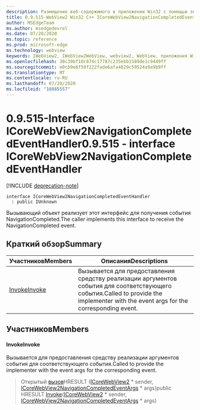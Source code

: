 ```yaml
---
description: Размещение веб-содержимого в приложении Win32 с помощью элемента управления Microsoft Edge WebView2
title: 0.9.515-WebView2 Win32 C++ ICoreWebView2NavigationCompletedEventHandler
author: MSEdgeTeam
ms.author: msedgedevrel
ms.date: 07/20/2020
ms.topic: reference
ms.prod: microsoft-edge
ms.technology: webview
keywords: IWebView2, IWebView2WebView, webview2, WebView, приложения Win32, Win32, EDGE, ICoreWebView2, ICoreWebView2Controller, элемент управления "веб-браузер", HTML Edge
ms.openlocfilehash: 30c39bf10c874c17787c235ebb1589de1c9449ff
ms.sourcegitcommit: e0cb9e6f59f222fade6afa4829c59524a9a9b9ff
ms.translationtype: MT
ms.contentlocale: ru-RU
ms.lasthandoff: 07/20/2020
ms.locfileid: "10885557"
---
```

# <span data-ttu-id="027b2-104">0.9.515-Interface ICoreWebView2NavigationCompletedEventHandler</span><span class="sxs-lookup"><span data-stu-id="027b2-104">0.9.515 - interface ICoreWebView2NavigationCompletedEventHandler</span></span> 

[!INCLUDE [deprecation-note](../../includes/deprecation-note.md)]

```
interface ICoreWebView2NavigationCompletedEventHandler
  : public IUnknown
```

<span data-ttu-id="027b2-105">Вызывающий объект реализует этот интерфейс для получения события NavigationCompleted.</span><span class="sxs-lookup"><span data-stu-id="027b2-105">The caller implements this interface to receive the NavigationCompleted event.</span></span>

## <span data-ttu-id="027b2-106">Краткий обзор</span><span class="sxs-lookup"><span data-stu-id="027b2-106">Summary</span></span>

 <span data-ttu-id="027b2-107">Участников</span><span class="sxs-lookup"><span data-stu-id="027b2-107">Members</span></span>                        | <span data-ttu-id="027b2-108">Описания</span><span class="sxs-lookup"><span data-stu-id="027b2-108">Descriptions</span></span>
--------------------------------|---------------------------------------------
[<span data-ttu-id="027b2-109">Invoke</span><span class="sxs-lookup"><span data-stu-id="027b2-109">Invoke</span></span>](#invoke) | <span data-ttu-id="027b2-110">Вызывается для предоставления средству реализации аргументов события для соответствующего события.</span><span class="sxs-lookup"><span data-stu-id="027b2-110">Called to provide the implementer with the event args for the corresponding event.</span></span>

## <span data-ttu-id="027b2-111">Участников</span><span class="sxs-lookup"><span data-stu-id="027b2-111">Members</span></span>

#### <span data-ttu-id="027b2-112">Invoke</span><span class="sxs-lookup"><span data-stu-id="027b2-112">Invoke</span></span> 

<span data-ttu-id="027b2-113">Вызывается для предоставления средству реализации аргументов события для соответствующего события.</span><span class="sxs-lookup"><span data-stu-id="027b2-113">Called to provide the implementer with the event args for the corresponding event.</span></span>

> <span data-ttu-id="027b2-114">Открытый [вызов](#invoke)HRESULT ([ICoreWebView2](icorewebview2.md) \* sender, [ICoreWebView2NavigationCompletedEventArgs](icorewebview2navigationcompletedeventargs.md) \* args)</span><span class="sxs-lookup"><span data-stu-id="027b2-114">public HRESULT [Invoke](#invoke)([ICoreWebView2](icorewebview2.md) \* sender, [ICoreWebView2NavigationCompletedEventArgs](icorewebview2navigationcompletedeventargs.md) \* args)</span></span>

